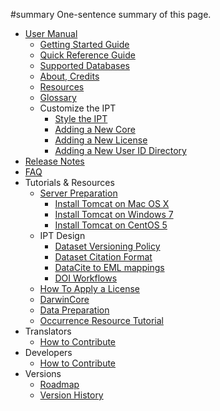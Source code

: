 ﻿#summary One-sentence summary of this page.

  * [User Manual](IPT2ManualNotes.md)
    * [Getting Started Guide](IPT2ManualNotes#Getting_Started_Guide.md)
    * [Quick Reference Guide](IPT2ManualNotes#Quick_Reference_Guide.md)
    * [Supported Databases](IPT2DatabaseConnection.md)
    * [About, Credits](IPT2ManualNotes#About_the_IPT.md)
    * [Resources](IPT2ManualNotes#Resources.md)
    * [Glossary](IPT2ManualNotes#Glossary.md)
    * Customize the IPT
      * [Style the IPT](IPT2Customization.md)
      * [Adding a New Core](IPT2Core.md)
      * [Adding a New License](IPT2License.md)
      * [Adding a New User ID Directory](IPT2UserId.md)
  * [Release Notes](IPTReleaseNotes22.md)
  * [FAQ](FAQ.md)
  * Tutorials & Resources
    * [Server Preparation](IPTServerPreparation.md)
      * [Install Tomcat on Mac OS X](TomcatInstallationMacOSX.md)
      * [Install Tomcat on Windows 7](TomcatInstallationWindows7.md)
      * [Install Tomcat on CentOS 5](TomcatInstallationCentOS.md)
    * IPT Design
      * [Dataset Versioning Policy](IPT2Versioning.md)
      * [Dataset Citation Format](IPT2Citation.md)
      * [DataCite to EML mappings](IPT2DataCiteMappings.md)
      * [DOI Workflows](IPT2DOIWorkflow.md)
    * [How To Apply a License](IPT2ApplyingLicense.md)
    * [DarwinCore](DarwinCore.md)
    * [Data Preparation](DataPreparation.md)
    * [Occurrence Resource Tutorial](TutorialOccurrenceResource.md)
  * Translators
    * [How to Contribute](HowToTranslate.md)
  * Developers
    * [How to Contribute](HowToContribute.md)
  * Versions
    * [Roadmap](Roadmap.md)
    * [Version History](VersionHistory.md)